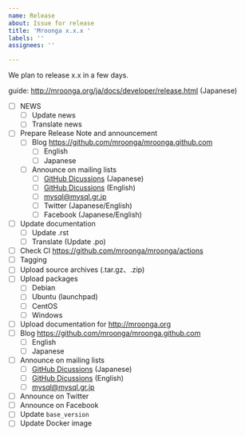 ```yaml
---
name: Release
about: Issue for release
title: 'Mroonga x.x.x '
labels: ''
assignees: ''

---
```


We plan to release x.x in a few days.

guide: http://mroonga.org/ja/docs/developer/release.html (Japanese)

- [ ] NEWS
  - [ ] Update news
  - [ ] Translate news
- [ ] Prepare Release Note and announcement
  - [ ] Blog https://github.com/mroonga/mroonga.github.com
    - [ ] English
    - [ ] Japanese
  - [ ] Announce on mailing lists
    - [ ] [GitHub Dicussions](https://github.com/mroonga/groonga/discussions/categories/releases) (Japanese)
    - [ ] [GitHub Dicussions](https://github.com/mroonga/groonga/discussions/categories/releases) (English)
    - [ ] mysql@mysql.gr.jp
    - [ ] Twitter (Japanese/English)
    - [ ] Facebook (Japanese/English)
- [ ] Update documentation
  - [ ] Update .rst
  - [ ] Translate (Update .po)
- [ ] Check CI https://github.com/mroonga/mroonga/actions
- [ ] Tagging
- [ ] Upload source archives (.tar.gz、.zip)
- [ ] Upload packages
  - [ ] Debian
  - [ ] Ubuntu (launchpad)
  - [ ] CentOS
  - [ ] Windows
- [ ] Upload documentation for http://mroonga.org
- [ ] Blog https://github.com/mroonga/mroonga.github.com
  - [ ] English
  - [ ] Japanese
- [ ] Announce on mailing lists
  - [ ] [GitHub Dicussions](https://github.com/mroonga/mroonga/discussions/categories/releases) (Japanese)
  - [ ] [GitHub Dicussions](https://github.com/mroonga/mroonga/discussions/categories/releases) (English)
  - [ ] mysql@mysql.gr.jp
- [ ] Announce on Twitter
- [ ] Announce on Facebook
- [ ] Update `base_version`
- [ ] Update Docker image
